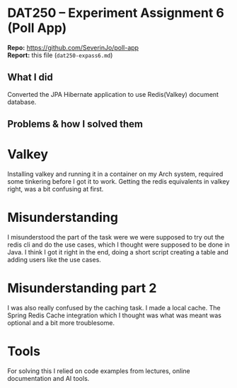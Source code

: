 # DAT250 – Experiment Assignment 6 (Poll App)

**Repo:** https://github.com/SeverinJo/poll-app  
**Report:** this file (`dat250-expass6.md`)

## What I did
Converted the JPA Hibernate application to use Redis(Valkey) document database.

##  Problems & how I solved them

# Valkey
Installing valkey and running it in a container on my Arch system, required some tinkering before I got it to work. Getting the redis equivalents in valkey right, was a bit confusing at first.

# Misunderstanding
I misunderstood the part of the task were we were supposed to try out the redis cli and do the use cases, which I thought were supposed to be done in Java. I think I got it right in the end, doing a short script creating a table and adding users like the use cases.

# Misunderstanding part 2
I was also really confused by the caching task. I made a local cache. The Spring Redis Cache integration which I thought was what was meant was optional and a bit more troublesome.

# Tools
For solving this I relied on code examples from lectures, online documentation and AI tools.
